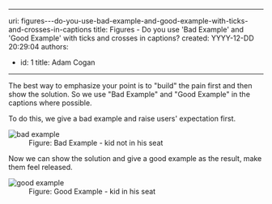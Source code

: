 

---
uri: figures---do-you-use-bad-example-and-good-example-with-ticks-and-crosses-in-captions
title: Figures - Do you use 'Bad Example' and 'Good Example' with ticks and crosses in captions?
created: YYYY-12-DD 20:29:04
authors:
  - id: 1
    title: Adam Cogan
---




<span class='intro'> <p>The best way to emphasize your point is to &quot;build&quot; the pain first and then show the solution. So we use &quot;Bad Example&quot; and &quot;Good Example&quot; in the captions where possible.</p> </span>

<p>To do this, we give a bad example and raise users' expectation first.</p><dl class="badImage"><dt><img alt="bad example" src="/PublishingImages/ImageBadExample.gif" /></dt><dd>Figure&#58; Bad Example - kid not in his seat</dd></dl><p>Now we can show the solution and give a good example as the result, make them feel released.</p><dl class="goodImage"><dt><img alt="good example" src="/PublishingImages/kid-in-airplane-seat.jpg" /></dt><dd>Figure&#58; Good Example - kid in his seat</dd></dl>


